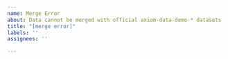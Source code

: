 ```yaml
---
name: Merge Error
about: Data cannot be merged with official axiom-data-demo-* datasets
title: "[merge error]"
labels: ''
assignees: ''

---
```



